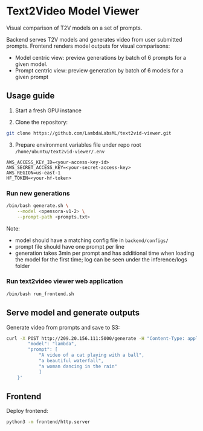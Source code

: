 # Text2Video Model Viewer

Visual comparison of T2V models on a set of prompts.  

Backend serves T2V models and generates video from user submitted prompts.
Frontend renders model outputs for visual comparisons:
* Model centric view: preview generations by batch of 6 prompts for a given model.
* Prompt centric view: preview generation by batch of 6 models for a given prompt

## Usage guide

1. Start a fresh GPU instance

2. Clone the repository:
```bash
git clone https://github.com/LambdaLabsML/text2vid-viewer.git
```

3. Prepare environment variables file under repo root
`/home/ubuntu/text2vid-viewer/.env`
```
AWS_ACCESS_KEY_ID=<your-access-key-id>
AWS_SECRET_ACCESS_KEY=<your-secret-access-key>
AWS_REGION=us-east-1
HF_TOKEN=<your-hf-token>
```

### Run new generations

```bash
/bin/bash generate.sh \
    --model <opensora-v1-2> \
    --prompt-path <prompts.txt>
```

Note:
* model should have a matching config file in `backend/configs/`
* prompt file should have one prompt per line
* generation takes 3min per prompt and has additional time when loading the model for the first time; log can be seen under the inference/logs folder

### Run text2video viewer web application

```bash
/bin/bash run_frontend.sh
```



## Serve model and generate outputs




Generate video from prompts and save to S3:
```bash
curl -X POST http://209.20.156.111:5000/generate -H "Content-Type: application/json" -d '{
        "model": "lambda",
        "prompt": [
            "A video of a cat playing with a ball",
            "a beautiful waterfall",
            "a woman dancing in the rain"
            ]
    }'
```

## Frontend

Deploy frontend:
```bash
python3 -m frontend/http.server
```